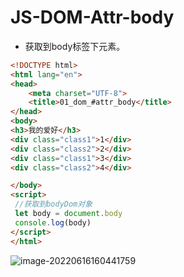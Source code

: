# JS-DOM-Attr-body

- 获取到body标签下元素。	

```html
<!DOCTYPE html>
<html lang="en">
<head>
    <meta charset="UTF-8">
    <title>01_dom_#attr_body</title>
</head>
<body>
<h3>我的爱好</h3>
<div class="class1">1</div>
<div class="class2">2</div>
<div class="class1">3</div>
<div class="class2">4</div>

</body>
<script>
 //获取到bodyDom对象
 let body = document.body
 console.log(body)
</script>
</html>
```

![image-20220616160441759](C:/Users/Administrator.DESKTOP-E0KTJ20/AppData/Roaming/Typora/typora-user-images/image-20220616160441759.png)
